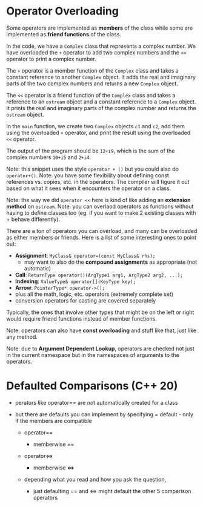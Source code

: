 # Operator Overloading

Some operators are implemented as __members__ of the class while some are implemented as __friend functions__ of the class.

In the code, we have a `Complex` class that represents a complex number. We have overloaded the `+` operator to add two complex numbers and the `<<` operator to print a complex number.

The `+` operator is a member function of the `Complex` class and takes a constant reference to another `Complex` object. It adds the real and imaginary parts of the two complex numbers and returns a new `Complex` object.

The `<<` operator is a friend function of the `Complex` class and takes a reference to an `ostream` object and a constant reference to a `Complex` object. It prints the real and imaginary parts of the complex number and returns the `ostream` object.

In the `main` function, we create two `Complex` objects `c1` and `c2`, add them using the overloaded `+` operator, and print the result using the overloaded `<<` operator.

The output of the program should be `12+i9`, which is the sum of the complex numbers `10+i5` and `2+i4`.

Note: this snippet uses the style `operator + ()` but you could also do `operator+()`.
Note: you have some flexibility about defining const references vs. copies, etc. in the operators.  The compiler will figure it out based on what it sees when it encounters the operator on a class.

Note: the way we did `operator <<` here is kind of like adding an __extension method__ on `ostream`.
Note: you can overlaod operators as functions without having to define classes too (eg. if you want to make 2 existing classes with + behave differently).

There are a ton of operators you can overload, and many can be overloaded as either members or friends.  Here is a list of some interesting ones to point out:
   - __Assignment__: `MyClass& operator=(const MyClass& rhs);`
      - may want to also do the __compound assignments__ as appropriate (not automatic)
   - __Call__: `ReturnType operator()(ArgType1 arg1, ArgType2 arg2, ...);`
   - __Indexing__: `ValueType& operator[](KeyType key);`
   - __Arrow__: `PointerType* operator->();`
   - plus all the math, logic, etc. operators (extremely complete set)
   - conversion operators for casting are covered separately

Typically, the ones that involve other types that might be on the left or right would require friend functions instead of member functions.

Note: operators can also have __const overloading__ and stuff like that, just like any method.

Note: due to __Argument Dependent Lookup__, operators are checked not just in the current namespace but in the namespaces of arguments to the operators.

# Defaulted Comparisons (C++ 20)
  - perators like operator== are not automatically created for a class
  - but there are defaults you can implement by specifying = default
        - only if the members are compatible

    - operator==
        - memberwise ==
    - operator<=>
        - memberwise <=>

    - depending what you read and how you ask the question,
        - just defaulting == and <=> might default the other 5 comparison operators